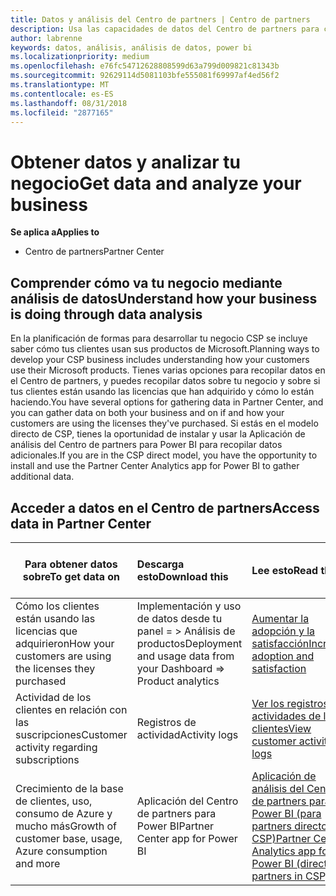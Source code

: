 ```yaml
---
title: Datos y análisis del Centro de partners | Centro de partners
description: Usa las capacidades de datos del Centro de partners para comprender mejor tu negocio.
author: labrenne
keywords: datos, análisis, análisis de datos, power bi
ms.localizationpriority: medium
ms.openlocfilehash: e76fc54712628808599d63a799d009821c81343b
ms.sourcegitcommit: 92629114d5081103bfe555081f69997af4ed56f2
ms.translationtype: MT
ms.contentlocale: es-ES
ms.lasthandoff: 08/31/2018
ms.locfileid: "2877165"
---
```

# <a name="get-data-and-analyze-your-business"></a><span data-ttu-id="1cb11-104">Obtener datos y analizar tu negocio</span><span class="sxs-lookup"><span data-stu-id="1cb11-104">Get data and analyze your business</span></span> 

**<span data-ttu-id="1cb11-105">Se aplica a</span><span class="sxs-lookup"><span data-stu-id="1cb11-105">Applies to</span></span>**

-  <span data-ttu-id="1cb11-106">Centro de partners</span><span class="sxs-lookup"><span data-stu-id="1cb11-106">Partner Center</span></span> 

## <a name="understand-how-your-business-is-doing-through-data-analysis"></a><span data-ttu-id="1cb11-107">Comprender cómo va tu negocio mediante análisis de datos</span><span class="sxs-lookup"><span data-stu-id="1cb11-107">Understand how your business is doing through data analysis</span></span>

<span data-ttu-id="1cb11-108">En la planificación de formas para desarrollar tu negocio CSP se incluye saber cómo tus clientes usan sus productos de Microsoft.</span><span class="sxs-lookup"><span data-stu-id="1cb11-108">Planning ways to develop your CSP business includes understanding how your customers use their Microsoft products.</span></span> <span data-ttu-id="1cb11-109">Tienes varias opciones para recopilar datos en el Centro de partners, y puedes recopilar datos sobre tu negocio y sobre si tus clientes están usando las licencias que han adquirido y cómo lo están haciendo.</span><span class="sxs-lookup"><span data-stu-id="1cb11-109">You have several options for gathering data in Partner Center, and you can gather data on both your business and on if and how your customers are using the licenses they've purchased.</span></span> <span data-ttu-id="1cb11-110">Si estás en el modelo directo de CSP, tienes la oportunidad de instalar y usar la Aplicación de análisis del Centro de partners para Power BI para recopilar datos adicionales.</span><span class="sxs-lookup"><span data-stu-id="1cb11-110">If you are in the CSP direct model, you have the opportunity to install and use the Partner Center Analytics app for Power BI to gather additional data.</span></span>

## <a name="access-data-in-partner-center"></a><span data-ttu-id="1cb11-111">Acceder a datos en el Centro de partners</span><span class="sxs-lookup"><span data-stu-id="1cb11-111">Access data in Partner Center</span></span>

|**<span data-ttu-id="1cb11-112">Para obtener datos sobre</span><span class="sxs-lookup"><span data-stu-id="1cb11-112">To get data on</span></span>**   |**<span data-ttu-id="1cb11-113">Descarga esto</span><span class="sxs-lookup"><span data-stu-id="1cb11-113">Download this</span></span>**   |**<span data-ttu-id="1cb11-114">Lee esto</span><span class="sxs-lookup"><span data-stu-id="1cb11-114">Read this</span></span>**   | **<span data-ttu-id="1cb11-115">Se aplica a</span><span class="sxs-lookup"><span data-stu-id="1cb11-115">Applies to</span></span>**    |
|---------------------|:-----------------------|:---------------|:--------------|
|<span data-ttu-id="1cb11-116">Cómo los clientes están usando las licencias que adquirieron</span><span class="sxs-lookup"><span data-stu-id="1cb11-116">How your customers are using the licenses they purchased</span></span>   |<span data-ttu-id="1cb11-117">Implementación y uso de datos desde tu panel = > Análisis de productos</span><span class="sxs-lookup"><span data-stu-id="1cb11-117">Deployment and usage data from your Dashboard => Product analytics</span></span>   |[<span data-ttu-id="1cb11-118">Aumentar la adopción y la satisfacción</span><span class="sxs-lookup"><span data-stu-id="1cb11-118">Increase adoption and satisfaction</span></span>](increasing-adoption-and-satisfaction.md)|<span data-ttu-id="1cb11-119">Partners de CSP</span><span class="sxs-lookup"><span data-stu-id="1cb11-119">CSP partners</span></span>|
|<span data-ttu-id="1cb11-120">Actividad de los clientes en relación con las suscripciones</span><span class="sxs-lookup"><span data-stu-id="1cb11-120">Customer activity regarding subscriptions</span></span>   |<span data-ttu-id="1cb11-121">Registros de actividad</span><span class="sxs-lookup"><span data-stu-id="1cb11-121">Activity logs</span></span>   |[<span data-ttu-id="1cb11-122">Ver los registros de actividades de los clientes</span><span class="sxs-lookup"><span data-stu-id="1cb11-122">View customer activity logs</span></span>](activity-logs.md)|<span data-ttu-id="1cb11-123">Partners de CSP</span><span class="sxs-lookup"><span data-stu-id="1cb11-123">CSP partners</span></span>   |
|<span data-ttu-id="1cb11-124">Crecimiento de la base de clientes, uso, consumo de Azure y mucho más</span><span class="sxs-lookup"><span data-stu-id="1cb11-124">Growth of customer base, usage, Azure consumption and more</span></span>   |<span data-ttu-id="1cb11-125">Aplicación del Centro de partners para Power BI</span><span class="sxs-lookup"><span data-stu-id="1cb11-125">Partner Center app for Power BI</span></span>   |[<span data-ttu-id="1cb11-126">Aplicación de análisis del Centro de partners para Power BI (para partners directos en CSP)</span><span class="sxs-lookup"><span data-stu-id="1cb11-126">Partner Center Analytics app for Power BI (direct partners in CSP)</span></span>](power-bi-app-for-direct-partners.md)|<span data-ttu-id="1cb11-127">Partners directos de CSP</span><span class="sxs-lookup"><span data-stu-id="1cb11-127">CSP direct partners</span></span>|






